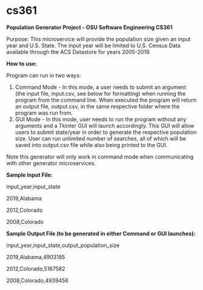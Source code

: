 # cs361
**Population Generator Project - OSU Software Engineering CS361**

Purpose: This microservice will provide the population size given an input year and U.S. State. The input year will be limited to U.S. Census Data available through the ACS Datastore for years 2005-2019. 

**How to use:** 

  Program can run in two ways: 
  1. Command Mode - In this mode, a user needs to submit an argument (the input file, input.csv, see below for formatting) when running the program from the command line. When executed the program will return an output file, output.csv, in the same respective folder where the program was run from. 
  2. GUI Mode - In this mode, user needs to run the program without any arguments and a Tkinter GUI will launch accordingly. This GUI will allow users to submit state/year in order to generate the respective population size. User can run unlimited number of searches, all of which will be saved into output.csv file while also being printed to the GUI. 

Note this generator will only work in command mode when communicating with other generator microservices. 

**Sample Input File:**

input_year,input_state

2019,Alabama

2012,Colorado

2008,Colorado

**Sample Output File (to be generated in either Command or GUI launches):**


input_year,input_state,output_population_size

2019,Alabama,4903185

2012,Colorado,5187582

2008,Colorado,4939456
